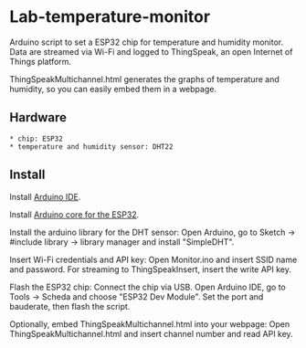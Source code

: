 # Lab-temperature-monitor
Arduino script to set a ESP32 chip for temperature and humidity monitor. Data are streamed via Wi-Fi and logged to ThingSpeak, an open Internet of Things platform.

ThingSpeakMultichannel.html generates the graphs of temperature and humidity, so you can easily embed them in a webpage.


Hardware
--------

    * chip: ESP32
    * temperature and humidity sensor: DHT22
    

Install
-------

Install [Arduino IDE](https://www.arduino.cc/en/main/software).

Install [Arduino core for the ESP32](https://github.com/espressif/arduino-esp32).

Install the arduino library for the DHT sensor:
Open Arduino, go to Sketch -> #include library -> library manager and install "SimpleDHT".

Insert Wi-Fi credentials and API key:
Open Monitor.ino and insert SSID name and password. For streaming to ThingSpeakInsert, insert the write API key.

Flash the ESP32 chip:
Connect the chip via USB. Open Arduino IDE, go to Tools -> Scheda and choose "ESP32 Dev Module". Set the port and bauderate, then flash the script.

Optionally, embed ThingSpeakMultichannel.html into your webpage:
Open ThingSpeakMultichannel.html and insert channel number and read API key.



